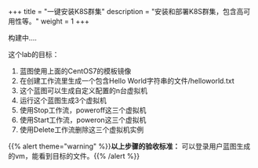 +++
title = "一键安装K8S群集"
description = "安装和部署K8S群集，包含高可用性等。"
weight = 1
+++

构建中....

这个lab的目标：

1. 蓝图使用上面的CentOS7的模板镜像
2. 在创建工作流里生成一个包含Hello World字符串的文件/helloworld.txt
3. 这个蓝图可以生成自定义配置的n台虚拟机
4. 运行这个蓝图生成3个虚拟机
5. 使用Stop工作流，poweroff这三个虚拟机
6. 使用Start工作流，poweron这三个虚拟机
7. 使用Delete工作流删除这三个虚拟机实例



{{% alert theme="warning" %}}**以上步骤的验收标准：** 可以登录用户蓝图生成的vm，能看到目标的文件。{{% /alert %}}